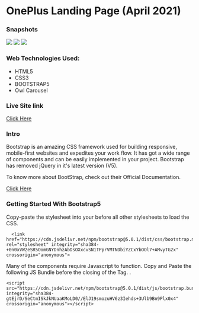 # OnePlus Landing Page (April 2021)

### Snapshots

<img src="https://user-images.githubusercontent.com/59435391/121815889-3d449e80-cc96-11eb-8595-a6197c7fdcd0.JPG">
<img src="https://user-images.githubusercontent.com/59435391/121815893-3f0e6200-cc96-11eb-9735-4c2f18381019.JPG">
<img src="https://user-images.githubusercontent.com/59435391/121815894-3fa6f880-cc96-11eb-853e-c6146fe8a903.JPG">

### Web Technologies Used:
- HTML5
- CSS3
- BOOTSTRAP5
- Owl Carousel

### Live Site link
[Click Here](https://oneplus-landing-page.netlify.app/)

### Intro
Bootstrap is an amazing CSS framework used for building responsive, mobile-first websites and expedites your work flow. It has got a wide range of components and can be easily implemented in your project. Bootstrap has removed jQuery in it's latest version (V5).

To know more about BootStrap, check out their Official Documentation.

[Click Here](https://getbootstrap.com/docs/5.0/getting-started/introduction/)

### Getting Started With Bootstrap5
Copy-paste the stylesheet <link> into your <head> before all other stylesheets to load the CSS.
```
  <link href="https://cdn.jsdelivr.net/npm/bootstrap@5.0.1/dist/css/bootstrap.min.css" rel="stylesheet" integrity="sha384-+0n0xVW2eSR5OomGNYDnhzAbDsOXxcvSN1TPprVMTNDbiYZCxYbOOl7+AMvyTG2x" crossorigin="anonymous">
```
Many of the components require Javascript to function.
Copy and Paste the following JS Bundle before the closing of the <body> Tag. .
```
<script src="https://cdn.jsdelivr.net/npm/bootstrap@5.0.1/dist/js/bootstrap.bundle.min.js" integrity="sha384-gtEjrD/SeCtmISkJkNUaaKMoLD0//ElJ19smozuHV6z3Iehds+3Ulb9Bn9Plx0x4" crossorigin="anonymous"></script>
```
